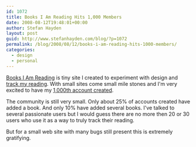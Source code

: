 ```yaml
---
id: 1072
title: Books I Am Reading Hits 1,000 Members
date: 2008-08-12T19:48:01+00:00
author: Stefan Hayden
layout: post
guid: http://www.stefanhayden.com/blog/?p=1072
permalink: /blog/2008/08/12/books-i-am-reading-hits-1000-members/
categories:
  - design
  - personal
---
```

<a href="http://www.booksiamreading.com">Books I Am Reading</a> is tiny site I created to experiment with design and <a href="http://www.booksiamreading.com/stefanhayden">track my reading</a>. With small sites come small mile stones and I'm very excited to have my <a href="http://www.booksiamreading.com/1282384764">1,000th account created</a>.

The community is still very small. Only about 25% of accounts created have added a book. And only 10% have added several books. I've talked to several passionate users but I would guess there are no more then 20 or 30 users who use it as a way to truly track their reading.

But for a small web site with many bugs still present this is extremely gratifying. 